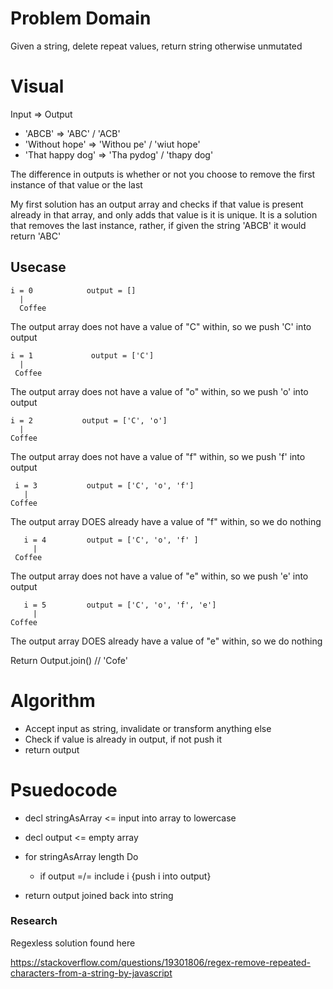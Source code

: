 # Problem Domain
Given a string, delete repeat values, return string otherwise unmutated

# Visual
Input             =>   Output
* 'ABCB'            =>  'ABC' / 'ACB'
* 'Without hope'    =>  'Withou pe' / 'wiut hope'
* 'That happy dog'  =>  'Tha pydog' / 'thapy dog'

The difference in outputs is whether or not you choose to remove the first instance of that value or the last

My first solution has an output array and checks if that value is present already in that array, and only adds that value is it is unique. It is a solution that removes the last instance, rather, if given the string 'ABCB' it would return 'ABC'

## Usecase

    i = 0            output = []
      |
      Coffee
    
The output array does not have a value of "C" within, so we push 'C' into output

    i = 1             output = ['C']
      |
     Coffee
     
The output array does not have a value of "o" within, so we push 'o' into output

    i = 2           output = ['C', 'o']
      |
    Coffee
    
The output array does not have a value of "f" within, so we push 'f' into output

     i = 3           output = ['C', 'o', 'f']
       |
    Coffee
 
The output array DOES already have a value of "f" within, so we do nothing 

       i = 4         output = ['C', 'o', 'f' ]
         |
     Coffee
     
The output array does not have a value of "e" within, so we push 'e' into output

       i = 5         output = ['C', 'o', 'f', 'e']
         |
    Coffee
    
The output array DOES already have a value of "e" within, so we do nothing

Return Output.join() // 'Cofe'

# Algorithm
* Accept input as string, invalidate or transform anything else
* Check if value is already in output, if not push it
* return output

# Psuedocode 
* decl stringAsArray <= input into array to lowercase
* decl output <= empty array

* for stringAsArray length Do
  * if output =/= include i {push i into output}
* return output joined back into string

### Research
Regexless solution found here

https://stackoverflow.com/questions/19301806/regex-remove-repeated-characters-from-a-string-by-javascript
